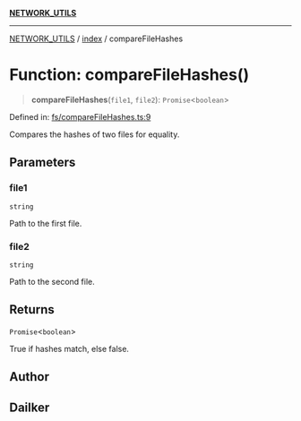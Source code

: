 [**NETWORK_UTILS**](../../README.md)

***

[NETWORK_UTILS](../../README.md) / [index](../README.md) / compareFileHashes

# Function: compareFileHashes()

> **compareFileHashes**(`file1`, `file2`): `Promise`\<`boolean`\>

Defined in: [fs/compareFileHashes.ts:9](https://github.com/dailker/everyutil/blob/26e2bb73429918cf0d08899e9efd90b82a42c92e/src/fs/compareFileHashes.ts#L9)

Compares the hashes of two files for equality.

## Parameters

### file1

`string`

Path to the first file.

### file2

`string`

Path to the second file.

## Returns

`Promise`\<`boolean`\>

True if hashes match, else false.

## Author

## Dailker
